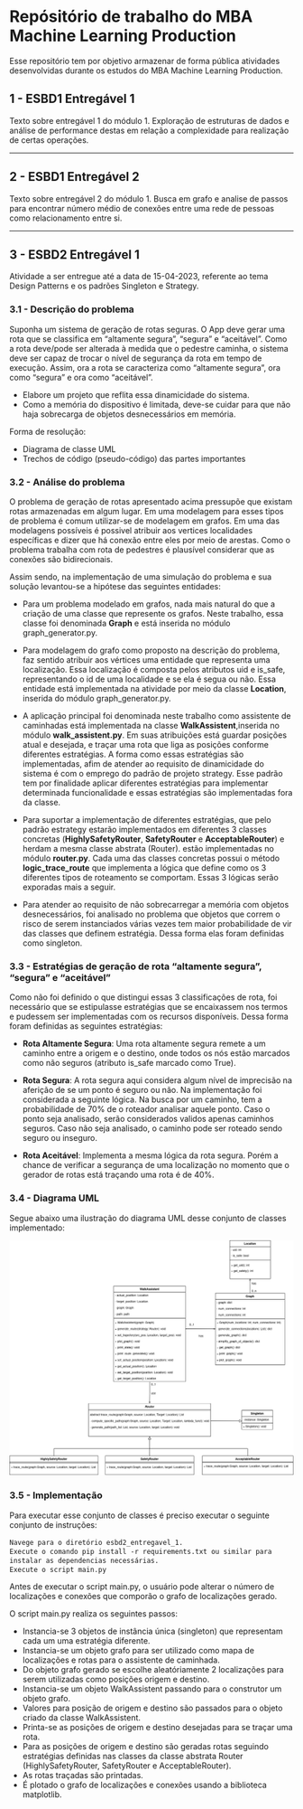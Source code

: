 # Repósitório de trabalho do MBA Machine Learning Production

Esse repositório tem por objetivo armazenar de forma pública atividades desenvolvidas durante os estudos do MBA Machine Learning Production.

## 1 - ESBD1 Entregável 1

Texto sobre entregável 1 do módulo 1. Exploração de estruturas de dados e análise de performance destas em relação a complexidade para realização de certas operações.

<hr>

## 2 - ESBD1 Entregável 2

Texto sobre entregável 2 do módulo 1. Busca em grafo e analise de passos para encontrar número médio de conexões entre uma rede de pessoas como relacionamento entre si.

<hr>

## 3 - ESBD2 Entregável 1

Atividade a ser entregue até a data de 15-04-2023, referente ao tema Design Patterns e os padrões Singleton e Strategy.

### **3.1 - Descrição do problema**

Suponha um sistema de geração de rotas seguras. O App deve gerar uma rota que se classifica em “altamente segura”, “segura” e “aceitável”. Como a rota deve/pode ser alterada à medida que o pedestre caminha, o sistema deve ser capaz de trocar o nível
de segurança da rota em tempo de execução. Assim, ora a rota se caracteriza como “altamente segura”, ora como “segura” e ora como “aceitável”.

- Elabore um projeto que reflita essa dinamicidade do sistema.
- Como a memória do dispositivo é limitada, deve-se cuidar para que não haja sobrecarga de objetos desnecessários em memória.

Forma de resolução:

- Diagrama de classe UML
- Trechos de código (pseudo-código) das partes importantes

### **3.2 - Análise do problema**

O problema de geração de rotas apresentado acima pressupõe que existam rotas armazenadas em algum lugar. Em uma modelagem para esses tipos de problema é comum utilizar-se de modelagem em grafos.
Em uma das modelagens possíveis é possivel atribuir aos vertices localidades específicas e dizer que há conexão entre eles por meio de arestas. Como o problema trabalha com rota de pedestres é plausível considerar que as conexões são bidirecionais.

Assim sendo, na implementação de uma simulação do problema e sua solução levantou-se a hipótese das seguintes entidades:

- Para um problema modelado em grafos, nada mais natural do que a criação de uma classe que represente os grafos. Neste trabalho, essa classe foi denominada **Graph** e está inserida no módulo graph_generator.py.

- Para modelagem do grafo como proposto na descrição do problema, faz sentido atribuir aos vértices uma entidade que representa uma localização. Essa localização é composta pelos atributos uid e is_safe, representando o id de uma localidade e se ela é segua ou não. Essa entidade está implementada na atividade por meio da classe **Location**, inserida do módulo graph_generator.py.

- A aplicação principal foi denominada neste trabalho como assistente de caminhadas está implementada na classe **WalkAssistent**,inserida no módulo **walk_assistent.py**. Em suas atribuições está guardar posições atual e desejada, e traçar uma rota que liga as posições conforme diferentes estratégias. A forma como essas estratégias são implementadas, afim de atender ao requisito de dinamicidade do sistema é com o emprego do padrão de projeto strategy. Esse padrão tem por finalidade aplicar diferentes estratégias para implementar determinada funcionalidade e essas estratégias são implementadas fora da classe.

- Para suportar a implementação de diferentes estratégias, que pelo padrão estrategy estarão implementados em diferentes 3 classes concretas (**HighlySafetyRouter**, **SafetyRouter** e **AcceptableRouter**) e herdam a mesma classe abstrata (Router). estão implementadas no módulo **router.py**. Cada uma das classes concretas possui o método **logic_trace_route** que implementa a lógica que define como os 3 diferentes tipos de roteamento se comportam. Essas 3 lógicas serão exporadas mais a seguir.

- Para atender ao requisito de não sobrecarregar a memória com objetos desnecessários, foi analisado no problema que objetos que correm o risco de serem instanciados várias vezes tem maior probabilidade de vir das classes que definem estratégia. Dessa forma elas foram definidas como singleton.

### **3.3 - Estratégias de geração de rota “altamente segura”, “segura” e “aceitável”**

Como não foi definido o que distingui essas 3 classificações de rota, foi necessário que se estipulasse estratégias que se encaixassem nos termos e pudessem ser implementadas com os recursos disponíveis. Dessa forma foram definidas as seguintes estratégias:

- **Rota Altamente Segura**: Uma rota altamente segura remete a um caminho entre a origem e o destino, onde todos os nós 
estão marcados como não seguros (atributo is_safe marcado como True).

- **Rota Segura**: A rota segura aqui considera algum nível de imprecisão na aferição de se um ponto é seguro ou não. Na implementação foi considerada a seguinte lógica. Na busca por um caminho, tem a probabilidade de 70% de o roteador analisar aquele ponto. Caso o ponto seja analisado, serão considerados validos apenas caminhos seguros. Caso não seja analisado, o caminho pode ser roteado sendo seguro ou inseguro.

- **Rota Aceitável**: Implementa a mesma lógica da rota segura. Porém a chance de verificar a segurança de uma localização no momento que o gerador de rotas está traçando uma rota é de 40%.


### **3.4 - Diagrama UML**

Segue abaixo uma ilustração do diagrama UML desse conjunto de classes implementado:

![Figura 2: Diagrama UML](./img/uml_esbd2_1.png)


### **3.5 - Implementação**

Para executar esse conjunto de classes é preciso executar o seguinte conjunto de instruções:

    Navege para o diretório esbd2_entregavel_1.
    Execute o comando pip install -r requirements.txt ou similar para instalar as dependencias necessárias.
    Execute o script main.py


Antes de executar o script main.py, o usuário pode alterar o número de localizações e conexões que comporão o grafo de localizações gerado.

O script main.py realiza os seguintes passos:

- Instancia-se 3 objetos de instância única (singleton) que representam cada um uma estratégia diferente.
- Instancia-se um objeto grafo para ser utilizado como mapa de localizações e rotas para o assistente de caminhada.
- Do objeto grafo gerado se escolhe aleatóriamente 2 localizações para serem utilizadas como posições origem e destino.
- Instancia-se um objeto WalkAssistent passando para o construtor um objeto grafo.
- Valores para posição de origem e destino são passados para o objeto criado da classe WalkAssistent.
- Printa-se as posições de origem e destino desejadas para se traçar uma rota.
- Para as posições de origem e destino são geradas rotas seguindo estratégias definidas nas classes da classe abstrata Router (HighlySafetyRouter, SafetyRouter e AcceptableRouter).
- As rotas traçadas são printadas.
- É plotado o grafo de localizações e conexões usando a biblioteca matplotlib.